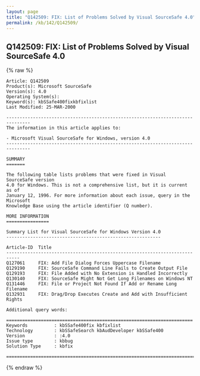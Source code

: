 ```yaml
---
layout: page
title: "Q142509: FIX: List of Problems Solved by Visual SourceSafe 4.0"
permalink: /kb/142/Q142509/
---
```


## Q142509: FIX: List of Problems Solved by Visual SourceSafe 4.0

{% raw %}

	Article: Q142509
	Product(s): Microsoft SourceSafe
	Version(s): 4.0
	Operating System(s): 
	Keyword(s): kbSSafe400fixkbfixlist
	Last Modified: 25-MAR-2000
	
	-------------------------------------------------------------------------------
	The information in this article applies to:
	
	- Microsoft Visual SourceSafe for Windows, version 4.0 
	-------------------------------------------------------------------------------
	
	SUMMARY
	=======
	
	The following table lists problems that were fixed in Visual SourceSafe version
	4.0 for Windows. This is not a comprehensive list, but it is current as of
	January 12, 1996. For more information about each issue, query in the Microsoft
	Knowledge Base using the article identifier (Q number).
	
	MORE INFORMATION
	================
	
	Summary List for Visual SourceSafe for Windows Version 4.0
	----------------------------------------------------------
	
	Article-ID  Title
	---------------------------------------------------------------------------
	Q127061     FIX: Add File Dialog Forces Uppercase Filename
	Q129190     FIX: SourceSafe Command Line Fails to Create Output File
	Q129193     FIX: File Added with No Extension is Handled Incorrectly
	Q130140     FIX: SourceSafe Might Not Get Long Filenames on Windows NT
	Q131446     FIX: File or Project Not Found If Add or Rename Long Filename
	Q132931     FIX: Drag/Drop Executes Create and Add with Insufficient Rights
	
	Additional query words:
	
	======================================================================
	Keywords          : kbSSafe400fix kbfixlist
	Technology        : kbSSafeSearch kbAudDeveloper kbSSafe400
	Version           : :4.0
	Issue type        : kbbug
	Solution Type     : kbfix
	
	=============================================================================
	

{% endraw %}
